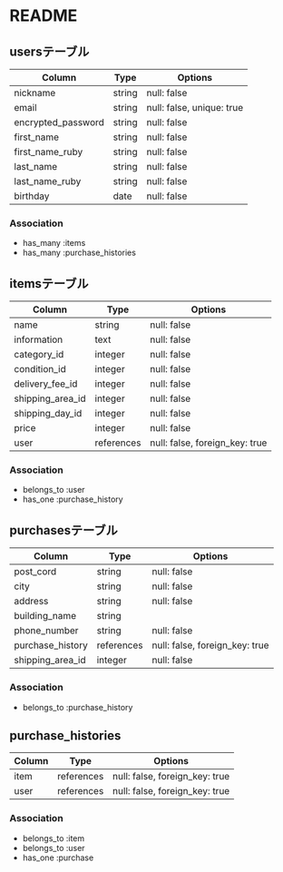 # README

## usersテーブル

| Column                   | Type     | Options                   |
| ------------------------ | -------- | ------------------------- |
| nickname                 | string   | null: false               |
| email                    | string   | null: false, unique: true |
| encrypted_password       | string   | null: false               |
| first_name               | string   | null: false               |
| first_name_ruby          | string   | null: false               |
| last_name                | string   | null: false               |
| last_name_ruby           | string   | null: false               |
| birthday                 | date     | null: false               |


### Association
- has_many :items
- has_many :purchase_histories

## itemsテーブル

| Column           | Type       | Options                        |
| ---------------- | ---------- | ------------------------------ |
| name             | string     | null: false                    |
| information      | text       | null: false                    |
| category_id      | integer    | null: false                    |
| condition_id     | integer    | null: false                    |
| delivery_fee_id  | integer    | null: false                    |
| shipping_area_id | integer    | null: false                    |
| shipping_day_id  | integer    | null: false                    |
| price            | integer    | null: false                    |
| user             | references | null: false, foreign_key: true |


### Association
- belongs_to :user
- has_one :purchase_history


## purchasesテーブル

| Column           | Type       | Options                        |
| ---------------- | ---------- | ------------------------------ |
| post_cord        | string     | null: false                    |
| city             | string     | null: false                    |
| address          | string     | null: false                    |
| building_name    | string     |                                |
| phone_number     | string     | null: false                    |
| purchase_history | references | null: false, foreign_key: true |
| shipping_area_id | integer    | null: false                    |


### Association
- belongs_to :purchase_history

## purchase_histories

| Column   | Type       | Options                        |
| -------- | ---------- | ------------------------------ |
| item     | references | null: false, foreign_key: true |
| user     | references | null: false, foreign_key: true |

### Association
- belongs_to :item
- belongs_to :user
- has_one :purchase


